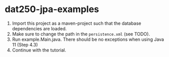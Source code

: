 # dat250-jpa-examples

1. Import this project as a maven-project such that the database dependencies are loaded.
2. Make sure to change the path in the `persistence.xml` (see TODO).
3. Run example.Main.java. There should be no exceptions when using Java 11 (Step 4.3)
4. Continue with the tutorial.